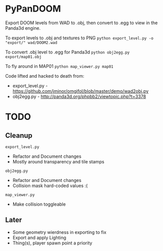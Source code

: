 # PyPanDOOM

Export DOOM levels from WAD to .obj, then convert to .egg to view in the Panda3d engine.

To export levels to .obj and textures to PNG
`python export_level.py -o "export/" wad/DOOM2.wad`

To convert .obj level to .egg for Panda3d
`python obj2egg.py export/map01.obj`

To fly around in MAP01
`python map_viewer.py map01`

Code lifted and hacked to death from:
- export_level.py - https://github.com/jminor/omgifol/blob/master/demo/wad2obj.py
- obj2egg.py - http://panda3d.org/phpbb2/viewtopic.php?t=3378

# TODO
## Cleanup
`export_level.py`
 - Refactor and Document changes
 - Mostly around transparency and tile stamps
 
`obj2egg.py`
 - Refactor and Document changes
 - Collision mask hard-coded values :(
 
`map_viewer.py`
 - Make collision toggleable
 
 ## Later
 - Some geometry wierdness in exporting to fix
 - Export and apply Lighting
 - Thing(s), player spawn point a priority
